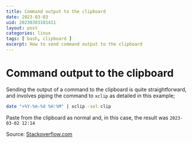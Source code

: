 ```yaml
---
title: Command output to the clipboard
date: 2023-03-03
uid: 20230303181411
layout: post
categories: linux 
tags: [ bash, clipboard ]
excerpt: How to send command output to the clipboard 
---
```


# Command output to the clipboard

Sending the output of a command to the clipboard is quite straightforward, and involves piping the command to `xclip` as detailed in this example;

```bash
date "+%Y-%m-%d %H:%M" | xclip -sel clip
```

Paste from the clipboard as normal and, in this case, the result was `2023-03-02 12:14`

Source: [Stackoverflow.com](https://stackoverflow.com/questions/5130968/how-can-i-copy-the-output-of-a-command-directly-into-my-clipboard)




